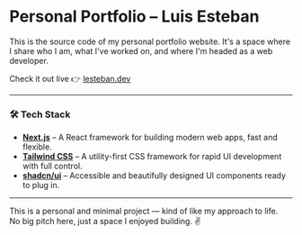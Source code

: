# Personal Portfolio – Luis Esteban

This is the source code of my personal portfolio website. It's a space where I share who I am, what I've worked on, and where I'm headed as a web developer.

Check it out live 👉 [lesteban.dev](https://www.lesteban.dev/en)

---

### 🛠️ Tech Stack

- [**Next.js**](https://nextjs.org/docs) – A React framework for building modern web apps, fast and flexible.
- [**Tailwind CSS**](https://tailwindcss.com/docs) – A utility-first CSS framework for rapid UI development with full control.
- [**shadcn/ui**](https://ui.shadcn.com/docs) – Accessible and beautifully designed UI components ready to plug in.

---

This is a personal and minimal project — kind of like my approach to life.  
No big pitch here, just a space I enjoyed building. ✌️
